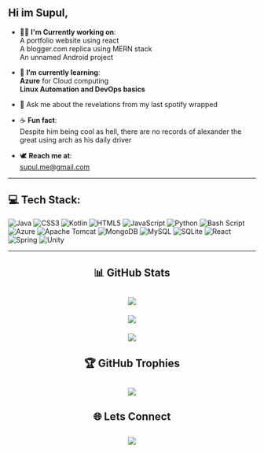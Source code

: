 ## Hi im Supul,
- 👷🏼 **I'm Currently working on**: <br>
  A portfolio website using react <br> 
  A blogger.com replica using MERN stack<br>
  An unnamed Android project

- 🌱 **I’m currently learning**:<br>
    **Azure** for Cloud computing <br>
    **Linux Automation and DevOps basics**<br>

- 🍏 Ask me about the revelations from my last spotify wrapped <br>
  
- ☕ **Fun fact**: <br>
  Despite him being cool as hell, there are no records of alexander the great using arch as his daily driver
  
- 🕊️ **Reach me at**: <br>
  supul.me@gmail.com
  
---
  
## 💻 Tech Stack:
![Java](https://img.shields.io/badge/java-%23ED8B00.svg?style=plastic&logo=openjdk&logoColor=white) ![CSS3](https://img.shields.io/badge/css3-%231572B6.svg?style=plastic&logo=css3&logoColor=white) ![Kotlin](https://img.shields.io/badge/kotlin-%237F52FF.svg?style=plastic&logo=kotlin&logoColor=white) ![HTML5](https://img.shields.io/badge/html5-%23E34F26.svg?style=plastic&logo=html5&logoColor=white) ![JavaScript](https://img.shields.io/badge/javascript-%23323330.svg?style=plastic&logo=javascript&logoColor=%23F7DF1E) ![Python](https://img.shields.io/badge/python-3670A0?style=plastic&logo=python&logoColor=ffdd54) ![Bash Script](https://img.shields.io/badge/bash_script-%23121011.svg?style=plastic&logo=gnu-bash&logoColor=white) ![Azure](https://img.shields.io/badge/azure-%230072C6.svg?style=plastic&logo=microsoftazure&logoColor=white) ![Apache Tomcat](https://img.shields.io/badge/apache%20tomcat-%23F8DC75.svg?style=plastic&logo=apache-tomcat&logoColor=black) ![MongoDB](https://img.shields.io/badge/MongoDB-%234ea94b.svg?style=plastic&logo=mongodb&logoColor=white) ![MySQL](https://img.shields.io/badge/mysql-4479A1.svg?style=plastic&logo=mysql&logoColor=white) ![SQLite](https://img.shields.io/badge/sqlite-%2307405e.svg?style=plastic&logo=sqlite&logoColor=white) ![React](https://img.shields.io/badge/react-%2320232a.svg?style=plastic&logo=react&logoColor=%2361DAFB) ![Spring](https://img.shields.io/badge/spring-%236DB33F.svg?style=plastic&logo=spring&logoColor=white) ![Unity](https://img.shields.io/badge/unity-%23000000.svg?style=plastic&logo=unity&logoColor=white)

---

<h2 align="center">📊 GitHub Stats<h2/> 
<p align="center"> 
  <img src="https://github-readme-stats.vercel.app/api?username=supulk&theme=github_dark&hide_border=false&include_all_commits=true&count_private=false"/>
</p>
<p align="center"> 
  <img src="https://nirzak-streak-stats.vercel.app/?user=supulk&theme=github_dark&hide_border=false"/>
</p>  
<p align="center"> 
  <img src="https://github-readme-stats.vercel.app/api/top-langs/?username=supulk&theme=github_dark&hide_border=false&include_all_commits=true&count_private=false&layout=compact"/>
</p>


<h2 align="center">🏆 GitHub Trophies<h2/>  
<p align="center">
  <img src="https://github-profile-trophy.vercel.app/?username=supulk&theme=radical&no-frame=true&no-bg=false&margin-w=4"/>
</p>

<h2 align="center">🌐 Lets Connect<h2/>
  <p align="center">
    <a href="https://www.linkedin.com/in/supulk/" target="blank"><img src="https://img.shields.io/badge/LinkedIn-blue?logo=linkedin&style=for-the-badge" /></a>
  </p>

